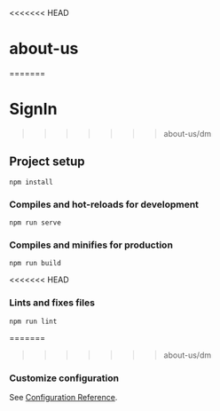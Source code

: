 <<<<<<< HEAD
# about-us
=======
# SignIn
>>>>>>> about-us/dm

## Project setup
```
npm install
```

### Compiles and hot-reloads for development
```
npm run serve
```

### Compiles and minifies for production
```
npm run build
```

<<<<<<< HEAD
### Lints and fixes files
```
npm run lint
```

=======
>>>>>>> about-us/dm
### Customize configuration
See [Configuration Reference](https://cli.vuejs.org/config/).
